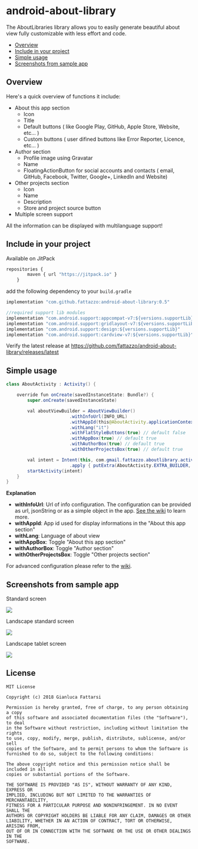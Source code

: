 # android-about-library

The AboutLibraries library allows you to easily generate beautiful about view fully customizable with less effort and code.

* [Overview](#overview)
* [Include in your project](#include-in-your-project)
* [Simple usage](#simple-usage)
* [Screenshots from sample app](#screenshots-from-sample-app)

## Overview

Here's a quick overview of functions it include:

* About this app section
  - Icon
  - Title
  - Default buttons ( like Google Play, GitHub, Apple Store, Website, etc... )
  - Custom buttons ( user difined buttons like Error Reporter, Licence, etc... )
* Author section
  - Profile image using Gravatar
  - Name
  - FloatingActionButton for social accounts and contacts ( email, GitHub, Facebook, Twitter, Google+, LinkedIn and Website)
* Other projects section
  - Icon
  - Name
  - Description
  - Store and project source button
* Multiple screen support

All the information can be displayed with multilanguage support!


## Include in your project

Available on JitPack

```javascript
repositories {
        maven { url "https://jitpack.io" }
    }
```

add the following dependency to your `build.gradle`

```javascript
implementation "com.github.fattazzo:android-about-library:0.5"

//required support lib modules
implementation "com.android.support:appcompat-v7:${versions.supportLib}"
implementation "com.android.support:gridlayout-v7:${versions.supportLib}"
implementation "com.android.support:design:${versions.supportLib}"
implementation "com.android.support:cardview-v7:${versions.supportLib}"
```
Verify the latest release at https://github.com/fattazzo/android-about-library/releases/latest

## Simple usage

```java
class AboutActivity : Activity() {

    override fun onCreate(savedInstanceState: Bundle?) {
        super.onCreate(savedInstanceState)

        val aboutViewBuilder = AboutViewBuilder()
                        .withInfoUrl(INFO_URL)
                        .withAppId(this@AboutActivity.applicationContext.packageName)
                        .withLang("it")
                        .withFlatStyleButtons(true) // default false
                        .withAppBox(true) // default true
                        .withAuthorBox(true) // default true
                        .withOtherProjectsBox(true) // default true

        val intent = Intent(this, com.gmail.fattazzo.aboutlibrary.activity.AboutActivity::class.java)
                        .apply { putExtra(AboutActivity.EXTRA_BUILDER, aboutViewBuilder) }
        startActivity(intent)
    }
}
```

**Explanation**
* **withInfoUrl**: Url of info configuration. The configuration can be provided as url, jsonString or as a simple object in the app. [See the wiki](https://github.com/fattazzo/android-about-library/wiki/Data-source-configuration) to learn more.
* **withAppId**: App id used for display informations in the "About this app section"
* **withLang**: Language of about view
* **withAppBox**: Toggle "About this app section"
* **withAuthorBox**: Toggle "Author section"
* **withOtherProjectsBox**: Toggle "Other projects section"

For advanced configuration please refer to the [wiki](https://github.com/fattazzo/android-about-library/wiki).

## Screenshots from sample app

Standard screen

![](https://github.com/fattazzo/android-about-library/wiki/images/about.gif)

Landscape standard screen

![](https://github.com/fattazzo/android-about-library/wiki/images/screenshot05.png)

Landscape tablet screen

![](https://github.com/fattazzo/android-about-library/wiki/images/screenshot04.png)

## License

```
MIT License

Copyright (c) 2018 Gianluca Fattarsi

Permission is hereby granted, free of charge, to any person obtaining a copy
of this software and associated documentation files (the "Software"), to deal
in the Software without restriction, including without limitation the rights
to use, copy, modify, merge, publish, distribute, sublicense, and/or sell
copies of the Software, and to permit persons to whom the Software is
furnished to do so, subject to the following conditions:

The above copyright notice and this permission notice shall be included in all
copies or substantial portions of the Software.

THE SOFTWARE IS PROVIDED "AS IS", WITHOUT WARRANTY OF ANY KIND, EXPRESS OR
IMPLIED, INCLUDING BUT NOT LIMITED TO THE WARRANTIES OF MERCHANTABILITY,
FITNESS FOR A PARTICULAR PURPOSE AND NONINFRINGEMENT. IN NO EVENT SHALL THE
AUTHORS OR COPYRIGHT HOLDERS BE LIABLE FOR ANY CLAIM, DAMAGES OR OTHER
LIABILITY, WHETHER IN AN ACTION OF CONTRACT, TORT OR OTHERWISE, ARISING FROM,
OUT OF OR IN CONNECTION WITH THE SOFTWARE OR THE USE OR OTHER DEALINGS IN THE
SOFTWARE.
```
